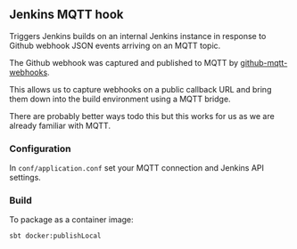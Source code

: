 ## Jenkins MQTT hook

Triggers Jenkins builds on an internal Jenkins instance in response to Github webhook JSON events arriving on an MQTT topic.

The Github webhook was captured and published to MQTT by [github-mqtt-webhooks](https://github.com/tonytw1/github-mqtt-webhooks).

This allows us to capture webhooks on a public callback URL and bring them down into the build environment using a MQTT bridge.

There are probably better ways todo this but this works for us as we are already familiar with MQTT.


### Configuration

In `conf/application.conf` set your MQTT connection and Jenkins API settings.


### Build

To package as a container image:

```
sbt docker:publishLocal
```
